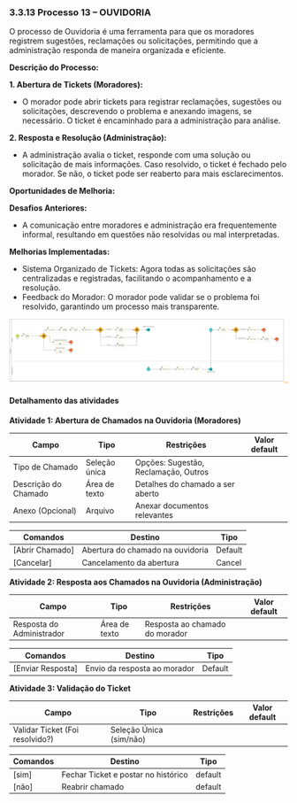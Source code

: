 ### 3.3.13 Processo 13 – OUVIDORIA

O processo de Ouvidoria é uma ferramenta para que os moradores registrem sugestões, reclamações ou solicitações, permitindo que a administração responda de maneira organizada e eficiente.

**Descrição do Processo:**

**1. Abertura de Tickets (Moradores):**

* O morador pode abrir tickets para registrar reclamações, sugestões ou solicitações, descrevendo o problema e anexando imagens, se necessário. O ticket é encaminhado para a administração para análise.

**2. Resposta e Resolução (Administração):**

* A administração avalia o ticket, responde com uma solução ou solicitação de mais informações. Caso resolvido, o ticket é fechado pelo morador. Se não, o ticket pode ser reaberto para mais esclarecimentos.

**Oportunidades de Melhoria:**

**Desafios Anteriores:**

* A comunicação entre moradores e administração era frequentemente informal, resultando em questões não resolvidas ou mal interpretadas.

**Melhorias Implementadas:**

* Sistema Organizado de Tickets: Agora todas as solicitações são centralizadas e registradas, facilitando o acompanhamento e a resolução.
* Feedback do Morador: O morador pode validar se o problema foi resolvido, garantindo um processo mais transparente.

![Modelo BPMN do Processo de Ouvidoria](images/processo-XIII-ouvidoria.png "Modelo BPMN do Processo 2.")

#### Detalhamento das atividades

**Atividade 1: Abertura de Chamados na Ouvidoria (Moradores)**

| **Campo**       | **Tipo**         | **Restrições**                | **Valor default** |
| ---             | ---              | ---                           | ---               |
| Tipo de Chamado  | Seleção única    |Opções: Sugestão, Reclamação, Outros |            |
| Descrição do Chamado |Área de texto   | Detalhes do chamado a ser aberto |            |
|Anexo (Opcional)  | Arquivo    | Anexar documentos relevantes |             |

| **Comandos**         |  **Destino**                   | **Tipo**          |
| ---                  | ---                            | ---               |
| [Abrir Chamado]        | Abertura do chamado na ouvidoria          | Default        |
| [Cancelar]            | Cancelamento da abertura       | Cancel         |


**Atividade 2: Resposta aos Chamados na Ouvidoria (Administração)**

| **Campo**       | **Tipo**         | **Restrições**        | **Valor default** |
| ---             | ---              | ---                   | ---               |
|Resposta do Administrador     | Área de texto  |Resposta ao chamado do morador |          |


| **Comandos**         |  **Destino**                   | **Tipo**          |
| ---                  | ---                            | ---               |
| [Enviar Resposta]          |Envio da resposta ao morador         |Default      |

**Atividade 3: Validação do Ticket**

| **Campo**       | **Tipo**         | **Restrições**        | **Valor default** |
| ---             | ---              | ---                   | ---               |
|Validar Ticket (Foi resolvido?)    | Seleção Única (sim/não)    |  |            |

| **Comandos**         |  **Destino**                   | **Tipo**          |
| ---                  | ---                            | ---               |
| [sim]               | Fechar Ticket e postar no histórico           | default           |
| [não]               | Reabrir chamado              | default           |


